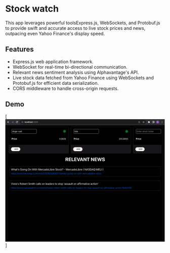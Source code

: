 # Stock watch

This app leverages powerful toolsExpress.js, WebSockets, and Protobuf.js to provide swift and accurate access to live stock prices and news, outpacing even Yahoo Finance's display speed.

## Features

- Express.js web application framework.
- WebSocket for real-time bi-directional communication.
- Relevant news sentiment analysis using Alphavantage's API.
- Live stock data fetched from Yahoo Finance using WebSockets and Protobuf.js for efficient data serialization.
- CORS middleware to handle cross-origin requests.

## Demo

[![Screenshot of demo](./public/demo.png)]
